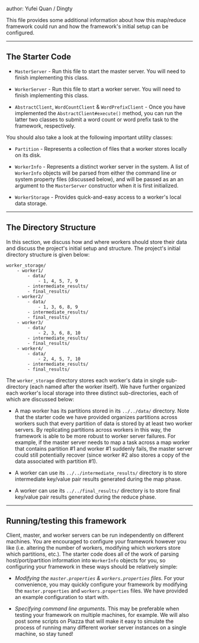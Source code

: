 author: Yufei Quan / Dingty





This file provides some additional information about how this map/reduce framework could run
and how the framework's initial setup can be configured.

---

## The Starter Code


 * `MasterServer` - Run this file to start the master server. You will need to finish implementing
   this class.

 * `WorkerServer` - Run this file to start a worker server. You will need to finish implementing
   this class.

 * `AbstractClient`, `WordCountClient` & `WordPrefixClient` - Once you have implemented the
   `AbstractClient#execute()` method, you can run the latter two classes to submit a word count or
   word prefix task to the framework, respectively.

You should also take a look at the following important utility classes:

 * `Partition` - Represents a collection of files that a worker stores locally on its disk.

 * `WorkerInfo` - Represents a distinct worker server in the system. A list of `WorkerInfo` objects
   will be parsed from either the command line or system property files (discussed below), and will
   be passed as an an argument to the `MasterServer` constructor when it is first initialized.

 * `WorkerStorage` - Provides quick-and-easy access to a worker's local data storage.

---

## The Directory Structure

In this section, we discuss how and where workers should store their data and discuss the project's
initial setup and structure. The project's initial directory structure is given below:

```
worker_storage/
    - worker1/
        - data/
            - 1, 4, 5, 7, 9
        - intermediate_results/
        - final_results/
    - worker2/
        - data/
            - 1, 3, 6, 8, 9
        - intermediate_results/
        - final_results/
    - worker3/
        - data/
            - 2, 3, 6, 8, 10
        - intermediate_results/
        - final_results/
    - worker4/
        - data/
            - 2, 4, 5, 7, 10
        - intermediate_results/
        - final_results/
```

The `worker_storage` directory stores each worker's data in single sub-directory (each named after
the worker itself). We have further organized each worker's local storage into three distinct
sub-directories, each of which are discussed below:

 * A map worker has its partitions stored in its `../../data/` directory. Note that the starter code
   we have provided organizes partitions across workers such that every partition of data is stored
   by at least two worker servers. By replicating partitions across workers in this way, the
   framework is able to be more robust to worker server failures. For example, if the master server
   needs to map a task across a map worker that contains partition #1 and worker #1 suddenly fails,
   the master server could still potentially recover (since worker #2 also stores a copy of the data
   associated with partition #1).

 * A worker can use its `../../intermediate_results/` directory is to store intermediate key/value
   pair results generated during the map phase.

 * A worker can use its `../../final_results/` directory is to store final key/value
   pair results generated during the reduce phase.

---

## Running/testing this framework

Client, master, and worker servers can be run
independently on different machines. You are encouraged to configure your framework however you like
(i.e. altering the number of workers, modifying which workers store which partitions, etc.). The
starter code does all of the work of parsing host/port/partition information into `WorkerInfo`
objects for you, so configuring your framework in these ways should be relatively simple:

 * *Modifying the `master.properties` & `workers.properties` files.* For your convenience, you may
   quickly configure your framework by modifying the `master.properties` and `workers.properties`
   files. We have provided an example configuration to start with.

 * *Specifying command line arguments.* This may be preferable when testing your framework on
   multiple machines, for example. We will also post some scripts on Piazza that will make it easy
   to simulate the process of running many different worker server instances on a single machine, so
   stay tuned!
